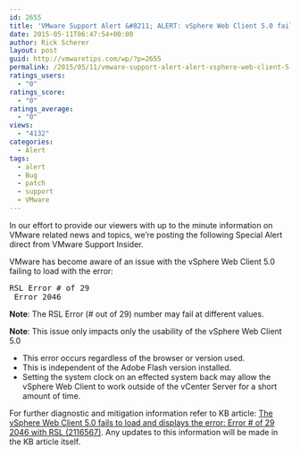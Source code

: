 ```yaml
---
id: 2655
title: 'VMware Support Alert &#8211; ALERT: vSphere Web Client 5.0 fails to load'
date: 2015-05-11T06:47:54+00:00
author: Rick Scherer
layout: post
guid: http://vmwaretips.com/wp/?p=2655
permalink: /2015/05/11/vmware-support-alert-alert-vsphere-web-client-5-0-fails-to-load/
ratings_users:
  - "0"
ratings_score:
  - "0"
ratings_average:
  - "0"
views:
  - "4132"
categories:
  - Alert
tags:
  - alert
  - Bug
  - patch
  - support
  - VMware
---
```

In our effort to provide our viewers with up to the minute information on VMware related news and topics, we&#8217;re posting the following Special Alert direct from VMware Support Insider.

VMware has become aware of an issue with the vSphere Web Client 5.0 failing to load with the error:

<pre>RSL Error # of 29
 Error 2046</pre>

**Note**: The RSL Error (# out of 29) number may fail at different values.
  
**Note**: This issue only impacts only the usability of the vSphere Web Client 5.0

  * This error occurs regardless of the browser or version used.
  * This is independent of the Adobe Flash version installed.
  * Setting the system clock on an effected system back may allow the vSphere Web Client to work outside of the vCenter Server for a short amount of time.

For further diagnostic and mitigation information refer to KB article: <a href="http://vmw.re/1J5sejU" target="_blank">The vSphere Web Client 5.0 fails to load and displays the error: Error # of 29 2046 with RSL (2116567)</a>. Any updates to this information will be made in the KB article itself.

<img src="http://bit.ly/1ARq0ho" alt="" width="1" height="1" />